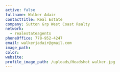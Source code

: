 ```yaml
---
active: false
fullname: Walker Adair
contactTitle: Real Estate
company: Sutton Grp West Coast Realty
network:
  - realestateagents
phoneOffice: 778-952-4247
email: walkerjadair@gmail.com
image_path:
color:
website:
profile_image_path: /uploads/Headshot walker.jpg
---
```



